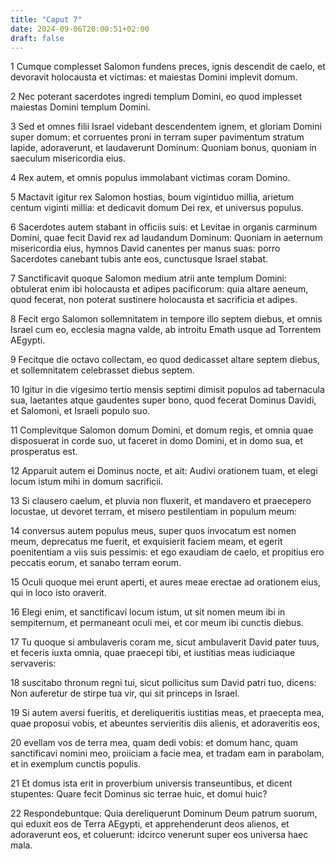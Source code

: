 ```yaml
---
title: "Caput 7"
date: 2024-09-06T20:00:51+02:00
draft: false
---
```



1 Cumque complesset Salomon fundens preces, ignis descendit de caelo, et devoravit holocausta et victimas: et maiestas Domini implevit domum.

2 Nec poterant sacerdotes ingredi templum Domini, eo quod implesset maiestas Domini templum Domini.

3 Sed et omnes filii Israel videbant descendentem ignem, et gloriam Domini super domum: et corruentes proni in terram super pavimentum stratum lapide, adoraverunt, et laudaverunt Dominum: Quoniam bonus, quoniam in saeculum misericordia eius.

4 Rex autem, et omnis populus immolabant victimas coram Domino.

5 Mactavit igitur rex Salomon hostias, boum vigintiduo millia, arietum centum viginti millia: et dedicavit domum Dei rex, et universus populus.

6 Sacerdotes autem stabant in officiis suis: et Levitae in organis carminum Domini, quae fecit David rex ad laudandum Dominum: Quoniam in aeternum misericordia eius, hymnos David canentes per manus suas: porro Sacerdotes canebant tubis ante eos, cunctusque Israel stabat.

7 Sanctificavit quoque Salomon medium atrii ante templum Domini: obtulerat enim ibi holocausta et adipes pacificorum: quia altare aeneum, quod fecerat, non poterat sustinere holocausta et sacrificia et adipes.

8 Fecit ergo Salomon sollemnitatem in tempore illo septem diebus, et omnis Israel cum eo, ecclesia magna valde, ab introitu Emath usque ad Torrentem AEgypti.

9 Fecitque die octavo collectam, eo quod dedicasset altare septem diebus, et sollemnitatem celebrasset diebus septem.

10 Igitur in die vigesimo tertio mensis septimi dimisit populos ad tabernacula sua, laetantes atque gaudentes super bono, quod fecerat Dominus Davidi, et Salomoni, et Israeli populo suo.

11 Complevitque Salomon domum Domini, et domum regis, et omnia quae disposuerat in corde suo, ut faceret in domo Domini, et in domo sua, et prosperatus est.

12 Apparuit autem ei Dominus nocte, et ait: Audivi orationem tuam, et elegi locum istum mihi in domum sacrificii.

13 Si clausero caelum, et pluvia non fluxerit, et mandavero et praecepero locustae, ut devoret terram, et misero pestilentiam in populum meum:

14 conversus autem populus meus, super quos invocatum est nomen meum, deprecatus me fuerit, et exquisierit faciem meam, et egerit poenitentiam a viis suis pessimis: et ego exaudiam de caelo, et propitius ero peccatis eorum, et sanabo terram eorum.

15 Oculi quoque mei erunt aperti, et aures meae erectae ad orationem eius, qui in loco isto oraverit.

16 Elegi enim, et sanctificavi locum istum, ut sit nomen meum ibi in sempiternum, et permaneant oculi mei, et cor meum ibi cunctis diebus.

17 Tu quoque si ambulaveris coram me, sicut ambulaverit David pater tuus, et feceris iuxta omnia, quae praecepi tibi, et iustitias meas iudiciaque servaveris:

18 suscitabo thronum regni tui, sicut pollicitus sum David patri tuo, dicens: Non auferetur de stirpe tua vir, qui sit princeps in Israel.

19 Si autem aversi fueritis, et dereliqueritis iustitias meas, et praecepta mea, quae proposui vobis, et abeuntes servieritis diis alienis, et adoraveritis eos,

20 evellam vos de terra mea, quam dedi vobis: et domum hanc, quam sanctificavi nomini meo, proiiciam a facie mea, et tradam eam in parabolam, et in exemplum cunctis populis.

21 Et domus ista erit in proverbium universis transeuntibus, et dicent stupentes: Quare fecit Dominus sic terrae huic, et domui huic?

22 Respondebuntque: Quia dereliquerunt Dominum Deum patrum suorum, qui eduxit eos de Terra AEgypti, et apprehenderunt deos alienos, et adoraverunt eos, et coluerunt: idcirco venerunt super eos universa haec mala.


